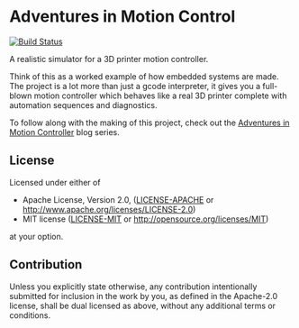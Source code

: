 # Adventures in Motion Control

[![Build Status](https://travis-ci.com/Michael-F-Bryan/adventures-in-motion-control.svg?branch=master)](https://travis-ci.com/Michael-F-Bryan/adventures-in-motion-control)

A realistic simulator for a 3D printer motion controller.

Think of this as a worked example of how embedded systems are made. The project
is a lot more than just a gcode interpreter, it gives you a full-blown motion
controller which behaves like a real 3D printer complete with automation 
sequences and diagnostics.

To follow along with the making of this project, check out the [Adventures in
Motion Controller][blog] blog series.

## License

Licensed under either of

 * Apache License, Version 2.0, ([LICENSE-APACHE](LICENSE-APACHE) or
   http://www.apache.org/licenses/LICENSE-2.0)
 * MIT license ([LICENSE-MIT](LICENSE-MIT) or http://opensource.org/licenses/MIT)

at your option.

## Contribution

Unless you explicitly state otherwise, any contribution intentionally
submitted for inclusion in the work by you, as defined in the Apache-2.0
license, shall be dual licensed as above, without any additional terms or
conditions.

[blog]: http://localhost/TODO:actually-link-to-the-blog-series/
